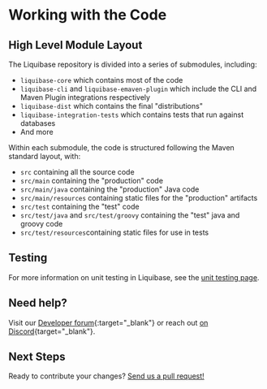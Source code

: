 # Working with the Code

## High Level Module Layout

The Liquibase repository is divided into a series of submodules, including:

- `liquibase-core` which contains most of the code
- `liquibase-cli` and `liquibase-emaven-plugin` which include the CLI and Maven Plugin integrations respectively
- `liquibase-dist` which contains the final "distributions"
- `liquibase-integration-tests` which contains tests that run against databases
- And more

Within each submodule, the code is structured following the Maven standard layout, with:

- `src` containing all the source code
- `src/main` containing the "production" code
- `src/main/java` containing the "production" Java code
- `src/main/resources` containing static files for the "production" artifacts
- `src/test` containing the "test" code
- `src/test/java` and `src/test/groovy` containing the "test" java and groovy code
- `src/test/resources`containing static files for use in tests

## Testing

For more information on unit testing in Liquibase, see the [unit testing page](unit-testing.md).

## Need help?

Visit our [Developer forum](https://forum.liquibase.org/c/liquibase-development/){:target="_blank"} or reach out [on Discord](https://discord.gg/NVpqM7nNnT){target="_blank"}.

## Next Steps

Ready to contribute your changes? [Send us a pull request!](create-pr.md)